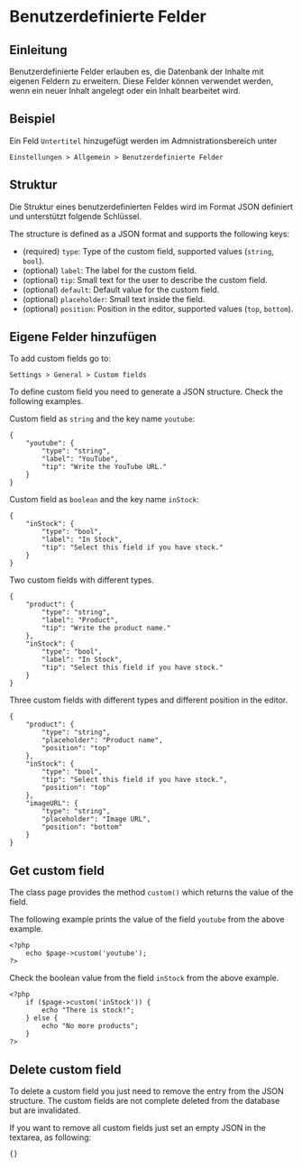 # Benutzerdefinierte Felder
<!-- position: 7 -->

## Einleitung
Benutzerdefinierte Felder erlauben es, die Datenbank der Inhalte mit eigenen Feldern zu erweitern. Diese Felder können verwendet werden, wenn ein neuer Inhalt angelegt oder ein Inhalt bearbeitet wird.

## Beispiel

Ein Feld `Untertitel` hinzugefügt werden im Admnistrationsbereich unter

```
Einstellungen > Allgemein > Benutzerdefinierte Felder
```

## Struktur
Die Struktur eines benutzerdefinierten Feldes wird im Format JSON definiert und unterstützt folgende Schlüssel.

The structure is defined as a JSON format and supports the following keys:
- (required) `type`: Type of the custom field, supported values (`string`, `bool`).
- (optional) `label`: The label for the custom field.
- (optional) `tip`: Small text for the user to describe the custom field.
- (optional) `default`: Default value for the custom field.
- (optional) `placeholder`: Small text inside the field.
- (optional) `position`: Position in the editor, supported values (`top`, `bottom`).

## Eigene Felder hinzufügen
To add custom fields go to:
```
Settings > General > Custom fields
```

To define custom field you need to generate a JSON structure. Check the following examples.

Custom field as `string` and the key name `youtube`:
```
{
    "youtube": {
        "type": "string",
        "label": "YouTube",
        "tip": "Write the YouTube URL."
    }
}
```

Custom field as `boolean` and the key name `inStock`:
```
{
    "inStock": {
        "type": "bool",
        "label": "In Stock",
        "tip": "Select this field if you have stock."
    }
}
```

Two custom fields with different types.
```
{
    "product": {
        "type": "string",
        "label": "Product",
        "tip": "Write the product name."
    },
    "inStock": {
        "type": "bool",
        "label": "In Stock",
        "tip": "Select this field if you have stock."
    }
}
```

Three custom fields with different types and different position in the editor.
```
{
    "product": {
        "type": "string",
		"placeholder": "Product name",
		"position": "top"
    },
    "inStock": {
        "type": "bool",
        "tip": "Select this field if you have stock.",
		"position": "top"
    },
    "imageURL": {
        "type": "string",
		"placeholder": "Image URL",
		"position": "bottom"
    }
}
```

## Get custom field
The class page provides the method `custom()` which returns the value of the field.

The following example prints the value of the field `youtube` from the above example.
```
<?php
    echo $page->custom('youtube');
?>
```

Check the boolean value from the field `inStock` from the above example.
```
<?php
    if ($page->custom('inStock')) {
        echo "There is stock!";
    } else {
        echo "No more products";
    }
?>
```

## Delete custom field
To delete a custom field you just need to remove the entry from the JSON structure. The custom fields are not complete deleted from the database but are invalidated.

If you want to remove all custom fields just set an empty JSON in the textarea, as following:
```
{}
```
